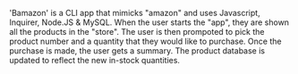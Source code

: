 'Bamazon' is a CLI app that mimicks "amazon" and uses Javascript, Inquirer, Node.JS & MySQL. When the user starts the "app", they are shown all the products in the "store". The user is then prompoted to pick the product number and a quantity that they would like to purchase. Once the purchase is made, the user gets a summary. The product database is updated to reflect the new in-stock quantities. 
